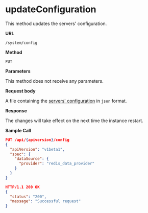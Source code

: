 # updateConfiguration

This method updates the servers' configuration.

**URL**

`/system/config`

**Method**

`PUT`

**Parameters**

This method does not receive any parameters.

**Request body**

A file containing the [servers' configuration](/api/config/general) in `json` format.

**Response**

The changes will take effect on the next time the instance restart.

**Sample Call**

```json
PUT /api/{apiversion}/config
{
  "apiVersion": "v1beta1",
  "spec": {
    "dataSource": {
      "provider": "redis_data_provider"
    }
  }
}

HTTP/1.1 200 OK
{
  "status": "200",
  "message": "Successful request"
}
```
